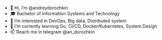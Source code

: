 - 👋 Hi, I’m @andreydorozhkin
- 🎓 Bachelor of Information Systems and Technology
- 👀 I’m interested in DevOps, Big data, Distributed system
- 🌱 I’m currently learning Go, CI/CD, Docker/Kubernetes, System Design
- 📫 Reach me in telegram @an_dorozhkin


<!---
andreydorozhkin/andreydorozhkin is a ✨ special ✨ repository because its `README.md` (this file) appears on your GitHub profile.
You can click the Preview link to take a look at your changes.
--->
